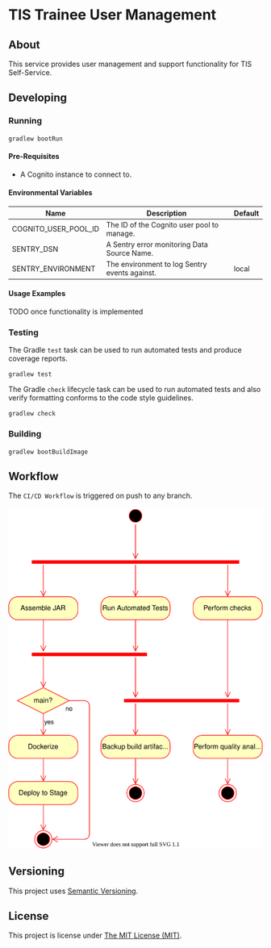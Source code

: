 # TIS Trainee User Management

## About

This service provides user management and support functionality for TIS
Self-Service.

## Developing

### Running

```shell
gradlew bootRun
```

#### Pre-Requisites

- A Cognito instance to connect to.

#### Environmental Variables

| Name                 | Description                                   | Default |
|----------------------|-----------------------------------------------|---------|
| COGNITO_USER_POOL_ID | The ID of the Cognito user pool to manage.    |         |
| SENTRY_DSN           | A Sentry error monitoring Data Source Name.   |         |
| SENTRY_ENVIRONMENT   | The environment to log Sentry events against. | local   |

#### Usage Examples

TODO once functionality is implemented

### Testing

The Gradle `test` task can be used to run automated tests and produce coverage
reports.
```shell
gradlew test
```

The Gradle `check` lifecycle task can be used to run automated tests and also
verify formatting conforms to the code style guidelines.
```shell
gradlew check
```

### Building

```shell
gradlew bootBuildImage
```

## Workflow

The `CI/CD Workflow` is triggered on push to any branch.

![CI/CD workflow](.github/workflows/ci-cd-workflow.svg "CI/CD Workflow")

## Versioning

This project uses [Semantic Versioning](semver.org).

## License

This project is license under [The MIT License (MIT)](LICENSE).

